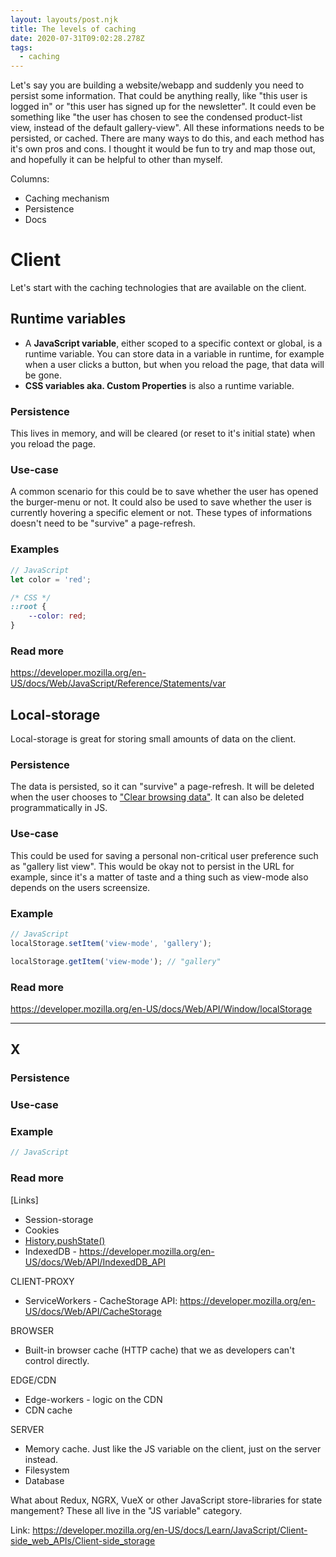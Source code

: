 ```yaml
---
layout: layouts/post.njk
title: The levels of caching
date: 2020-07-31T09:02:28.278Z
tags:
  - caching
---
```

Let's say you are building a website/webapp and suddenly you need to persist some information. That could be anything really, like "this user is logged in" or "this user has signed up for the newsletter". It could even be something like "the user has chosen to see the condensed product-list view, instead of the default gallery-view". All these informations needs to be persisted, or cached. There are many ways to do this, and each method has it's own pros and cons. I thought it would be fun to try and map those out, and hopefully it can be helpful to other than myself.

Columns: 

* Caching mechanism
* Persistence
* Docs



# Client
Let's start with the caching technologies that are available on the client.

## Runtime variables
* A **JavaScript variable**, either scoped to a specific context or global, is a runtime variable. You can store data in a variable in runtime, for example when a user clicks a button, but when you reload the page, that data will be gone.
* **CSS variables aka. Custom Properties** is also a runtime variable.

### Persistence
This lives in memory, and will be cleared (or reset to it's initial state) when you reload the page.

### Use-case
A common scenario for this could be to save whether the user has opened the burger-menu or not. It could also be used to save whether the user is currently hovering a specific element or not. These types of informations doesn't need to be "survive" a page-refresh.

### Examples
```javascript
// JavaScript
let color = 'red';
```

```css
/* CSS */
::root {
    --color: red;
}
```

### Read more
https://developer.mozilla.org/en-US/docs/Web/JavaScript/Reference/Statements/var


## Local-storage
Local-storage is great for storing small amounts of data on the client.

### Persistence
The data is persisted, so it can "survive" a page-refresh. It will be deleted when the user chooses to ["Clear browsing data"](https://support.google.com/accounts/answer/32050). It can also be deleted programmatically in JS.

### Use-case
This could be used for saving a personal non-critical user preference such as "gallery list view". This would be okay not to persist in the URL for example, since it's a matter of taste and a thing such as view-mode also depends on the users screensize.

### Example
```javascript
// JavaScript
localStorage.setItem('view-mode', 'gallery');

localStorage.getItem('view-mode'); // "gallery"
```

### Read more
https://developer.mozilla.org/en-US/docs/Web/API/Window/localStorage

------------


## X

### Persistence


### Use-case


### Example
```javascript
// JavaScript

```

### Read more
[Links]


* Session-storage
* Cookies
* [History.pushState()](https://developer.mozilla.org/en-US/docs/Web/API/History/pushState)
* IndexedDB - <https://developer.mozilla.org/en-US/docs/Web/API/IndexedDB_API>



CLIENT-PROXY

* ServiceWorkers - CacheStorage API: <https://developer.mozilla.org/en-US/docs/Web/API/CacheStorage>



BROWSER

* Built-in browser cache (HTTP cache) that we as developers can't control directly.



EDGE/CDN

* Edge-workers - logic on the CDN
* CDN cache



SERVER

* Memory cache. Just like the JS variable on the client, just on the server instead.
* Filesystem
* Database



What about Redux, NGRX, VueX or other JavaScript store-libraries for state mangement? These all live in the "JS variable" category.

Link: <https://developer.mozilla.org/en-US/docs/Learn/JavaScript/Client-side_web_APIs/Client-side_storage>